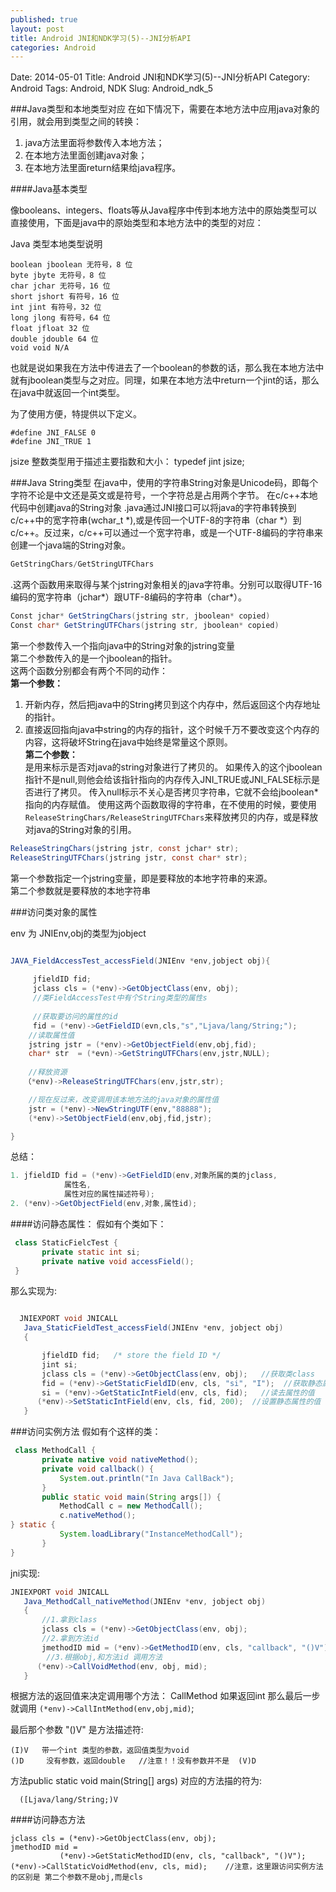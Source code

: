 ```yaml
---
published: true
layout: post
title: Android JNI和NDK学习(5)--JNI分析API
categories: Android
---
```


Date: 2014-05-01
Title: Android JNI和NDK学习(5)--JNI分析API
Category: Android
Tags: Android, NDK
Slug: Android_ndk_5

###Java类型和本地类型对应
在如下情况下，需要在本地方法中应用java对象的引用，就会用到类型之间的转换：

1. java方法里面将参数传入本地方法；
2. 在本地方法里面创建java对象；
3. 在本地方法里面return结果给java程序。

####Java基本类型

像booleans、integers、floats等从Java程序中传到本地方法中的原始类型可以直接使用，下面是java中的原始类型和本地方法中的类型的对应：

Java 类型本地类型说明
```
boolean jboolean 无符号，8 位  
byte jbyte 无符号，8 位  
char jchar 无符号，16 位    
short jshort 有符号，16 位  
int jint 有符号，32 位  
long jlong 有符号，64 位  
float jfloat 32 位  
double jdouble 64 位  
void void N/A  
```

也就是说如果我在方法中传进去了一个boolean的参数的话，那么我在本地方法中就有jboolean类型与之对应。同理，如果在本地方法中return一个jint的话，那么在java中就返回一个int类型。

为了使用方便，特提供以下定义。

```
#define JNI_FALSE 0
#define JNI_TRUE 1
```

jsize 整数类型用于描述主要指数和大小：
typedef jint jsize;

###Java String类型
在java中，使用的字符串String对象是Unicode码，即每个字符不论是中文还是英文或是符号，一个字符总是占用两个字节。
在c/c++本地代码中创建java的String对象
.java通过JNI接口可以将java的字符串转换到c/c++中的宽字符串(wchar_t *),或是传回一个UTF-8的字符串（char *）到c/c++。反过来，c/c++可以通过一个宽字符串，或是一个UTF-8编码的字符串来创建一个java端的String对象。
```java
GetStringChars/GetStringUTFChars
```
.这两个函数用来取得与某个jstring对象相关的java字符串。分别可以取得UTF-16编码的宽字符串（jchar*）跟UTF-8编码的字符串（char*）。
```java
Const jchar* GetStringChars(jstring str, jboolean* copied)
Const char* GetStringUTFChars(jstring str, jboolean* copied)
```
第一个参数传入一个指向java中的String对象的jstring变量  
第二个参数传入的是一个jboolean的指针。  
这两个函数分别都会有两个不同的动作：  
**第一个参数：**  
1.  开新内存，然后把java中的String拷贝到这个内存中，然后返回这个内存地址的指针。  
2.  直接返回指向java中string的内存的指针，这个时候千万不要改变这个内存的内容，这将破坏String在java中始终是常量这个原则。  
**第二个参数：**  
是用来标示是否对java的string对象进行了拷贝的。
如果传入的这个jboolean指针不是null,则他会给该指针指向的内存传入JNI_TRUE或JNI_FALSE标示是否进行了拷贝。
传入null标示不关心是否拷贝字符串，它就不会给jboolean*指向的内存赋值。
使用这两个函数取得的字符串，在不使用的时候，要使用`ReleaseStringChars/ReleaseStringUTFChars`来释放拷贝的内存，或是释放对java的String对象的引用。
```java
ReleaseStringChars(jstring jstr, const jchar* str);
ReleaseStringUTFChars(jstring jstr, const char* str);
```
第一个参数指定一个jstring变量，即是要释放的本地字符串的来源。  
第二个参数就是要释放的本地字符串  


###访问类对象的属性

env 为 JNIEnv,obj的类型为jobject
```java

JAVA_FieldAccessTest_accessField(JNIEnv *env,jobject obj){
     
     jfieldID fid;
     jclass cls = (*env)->GetObjectClass(env, obj);
     //类FieldAccessTest中有个String类型的属性s
     
     //获取要访问的属性的id
     fid = (*env)->GetFieldID(evn,cls,"s","Ljava/lang/String;");
    //读取属性值
    jstring jstr = (*env)->GetObjectField(env,obj,fid);
    char* str  = (*evn)->GetStringUTFChars(env,jstr,NULL);
   
    //释放资源
   （*env)->ReleaseStringUTFChars(env,jstr,str);

    //现在反过来，改变调用该本地方法的java对象的属性值
    jstr = (*env)->NewStringUTF(env,"88888");
    (*env)->SetObjectField(env,obj,fid,jstr);

}
```

总结：
```java
1. jfieldID fid = (*env)->GetFieldID(env,对象所属的类的jclass,
            属性名,
            属性对应的属性描述符号);
2. (*env)->GetObjectField(env,对象,属性id);
```

####访问静态属性：
  假如有个类如下：
```java
 class StaticFielcTest {
       private static int si;
       private native void accessField();
 }
 ```

那么实现为:
```java

  JNIEXPORT void JNICALL
   Java_StaticFieldTest_accessField(JNIEnv *env, jobject obj)
   {

       jfieldID fid;   /* store the field ID */
       jint si;
       jclass cls = (*env)->GetObjectClass(env, obj);   //获取类class
       fid = (*env)->GetStaticFieldID(env, cls, "si", "I");  //获取静态属性id
       si = (*env)->GetStaticIntField(env, cls, fid);   //读去属性的值
      (*env)->SetStaticIntField(env, cls, fid, 200);  //设置静态属性的值
   }
   ```
   
   
   
   
   
###访问实例方法
假如有个这样的类：
```java
 class MethodCall {
       private native void nativeMethod();
       private void callback() {
           System.out.println("In Java CallBack");
       }
       public static void main(String args[]) {
           MethodCall c = new MethodCall();
           c.nativeMethod();
} static {
           System.loadLibrary("InstanceMethodCall");
       }
}
```
jni实现:
```java
JNIEXPORT void JNICALL
   Java_MethodCall_nativeMethod(JNIEnv *env, jobject obj)
   {
       //1.拿到class
       jclass cls = (*env)->GetObjectClass(env, obj);                         
       //2.拿到方法id
       jmethodID mid = (*env)->GetMethodID(env, cls, "callback", "()V");           
        //3.根据obj,和方法id 调用方法
      (*env)->CallVoidMethod(env, obj, mid);   
   }

```

根据方法的返回值来决定调用哪个方法：
    Call<Type>Method
如果返回int  那么最后一步就调用  `(*env)->CallIntMethod(env,obj,mid)`;


最后那个参数 "()V"   是方法描述符:

```
(I)V   带一个int 类型的参数，返回值类型为void
()D     没有参数，返回double   //注意！！没有参数并不是  (V)D
```
方法public static void main(String[] args) 对应的方法描的符为:
```
  ([Ljava/lang/String;)V
```


####访问静态方法
```
jclass cls = (*env)->GetObjectClass(env, obj);
jmethodID mid =
           (*env)->GetStaticMethodID(env, cls, "callback", "()V");
(*env)->CallStaticVoidMethod(env, cls, mid);    //注意，这里跟访问实例方法的区别是 第二个参数不是obj,而是cls
```   
   
